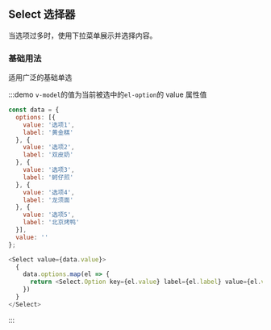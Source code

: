 ## Select 选择器

当选项过多时，使用下拉菜单展示并选择内容。

### 基础用法

适用广泛的基础单选

:::demo `v-model`的值为当前被选中的`el-option`的 value 属性值
```js
const data = {
  options: [{
    value: '选项1',
    label: '黄金糕'
  }, {
    value: '选项2',
    label: '双皮奶'
  }, {
    value: '选项3',
    label: '蚵仔煎'
  }, {
    value: '选项4',
    label: '龙须面'
  }, {
    value: '选项5',
    label: '北京烤鸭'
  }],
  value: ''
};

<Select value={data.value}>
  {
    data.options.map(el => {
      return <Select.Option key={el.value} label={el.label} value={el.value} />
    })
  }
</Select>
```
:::
